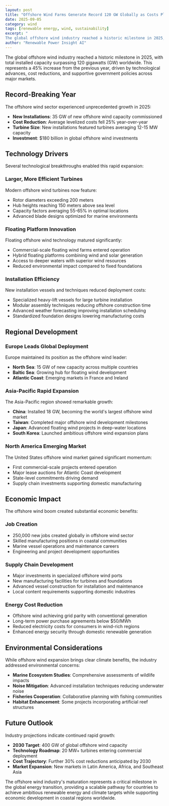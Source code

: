 ```yaml
---
layout: post
title: "Offshore Wind Farms Generate Record 120 GW Globally as Costs Plummet"
date: 2025-09-05
category: wind
tags: [renewable energy, wind, sustainability]
excerpt: "
The global offshore wind industry reached a historic milestone in 2025, with total installed capacity surpassing 120 gigawatts (GW) worldwide. This r..."
author: "Renewable Power Insight AI"
---
```



The global offshore wind industry reached a historic milestone in 2025, with total installed capacity surpassing 120 gigawatts (GW) worldwide. This represents a 45% increase from the previous year, driven by technological advances, cost reductions, and supportive government policies across major markets.

## Record-Breaking Year

The offshore wind sector experienced unprecedented growth in 2025:

- **New Installations**: 35 GW of new offshore wind capacity commissioned
- **Cost Reduction**: Average levelized costs fell 25% year-over-year
- **Turbine Size**: New installations featured turbines averaging 12-15 MW capacity
- **Investment**: $180 billion in global offshore wind investments

## Technology Drivers

Several technological breakthroughs enabled this rapid expansion:

### Larger, More Efficient Turbines
Modern offshore wind turbines now feature:
- Rotor diameters exceeding 200 meters
- Hub heights reaching 150 meters above sea level
- Capacity factors averaging 55-65% in optimal locations
- Advanced blade designs optimized for marine environments

### Floating Platform Innovation
Floating offshore wind technology matured significantly:
- Commercial-scale floating wind farms entered operation
- Hybrid floating platforms combining wind and solar generation
- Access to deeper waters with superior wind resources
- Reduced environmental impact compared to fixed foundations

### Installation Efficiency
New installation vessels and techniques reduced deployment costs:
- Specialized heavy-lift vessels for large turbine installation
- Modular assembly techniques reducing offshore construction time
- Advanced weather forecasting improving installation scheduling
- Standardized foundation designs lowering manufacturing costs

## Regional Development

### Europe Leads Global Deployment
Europe maintained its position as the offshore wind leader:
- **North Sea**: 15 GW of new capacity across multiple countries
- **Baltic Sea**: Growing hub for floating wind development
- **Atlantic Coast**: Emerging markets in France and Ireland

### Asia-Pacific Rapid Expansion
The Asia-Pacific region showed remarkable growth:
- **China**: Installed 18 GW, becoming the world's largest offshore wind market
- **Taiwan**: Completed major offshore wind development milestones
- **Japan**: Advanced floating wind projects in deep-water locations
- **South Korea**: Launched ambitious offshore wind expansion plans

### North America Emerging Market
The United States offshore wind market gained significant momentum:
- First commercial-scale projects entered operation
- Major lease auctions for Atlantic Coast development
- State-level commitments driving demand
- Supply chain investments supporting domestic manufacturing

## Economic Impact

The offshore wind boom created substantial economic benefits:

### Job Creation
- 250,000 new jobs created globally in offshore wind sector
- Skilled manufacturing positions in coastal communities
- Marine vessel operations and maintenance careers
- Engineering and project development opportunities

### Supply Chain Development
- Major investments in specialized offshore wind ports
- New manufacturing facilities for turbines and foundations
- Advanced vessel construction for installation and maintenance
- Local content requirements supporting domestic industries

### Energy Cost Reduction
- Offshore wind achieving grid parity with conventional generation
- Long-term power purchase agreements below $50/MWh
- Reduced electricity costs for consumers in wind-rich regions
- Enhanced energy security through domestic renewable generation

## Environmental Considerations

While offshore wind expansion brings clear climate benefits, the industry addressed environmental concerns:

- **Marine Ecosystem Studies**: Comprehensive assessments of wildlife impacts
- **Noise Mitigation**: Advanced installation techniques reducing underwater noise
- **Fisheries Cooperation**: Collaborative planning with fishing communities
- **Habitat Enhancement**: Some projects incorporating artificial reef structures

## Future Outlook

Industry projections indicate continued rapid growth:

- **2030 Target**: 400 GW of global offshore wind capacity
- **Technology Roadmap**: 20 MW+ turbines entering commercial deployment
- **Cost Trajectory**: Further 30% cost reductions anticipated by 2030
- **Market Expansion**: New markets in Latin America, Africa, and Southeast Asia

The offshore wind industry's maturation represents a critical milestone in the global energy transition, providing a scalable pathway for countries to achieve ambitious renewable energy and climate targets while supporting economic development in coastal regions worldwide.

